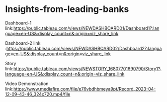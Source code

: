 # Insights-from-leading-banks


Dashboard-1 link:https://public.tableau.com/views/NEWDASHBOARD01/Dashboard1?:language=en-US&:display_count=n&:origin=viz_share_link

Dashboard-2 link :https://public.tableau.com/views/NEWDASHBOARD02/Dashboard2?:language=en-US&:display_count=n&:origin=viz_share_link

Story link:https://public.tableau.com/views/NEWSTORY_16807701690790/Story1?:language=en-US&:display_count=n&:origin=viz_share_link

Video Demonstration link:https://www.mediafire.com/file/e76vbdhbmeya9pt/Record_2023-04-12-09-43-46_324x720.mp4/file
